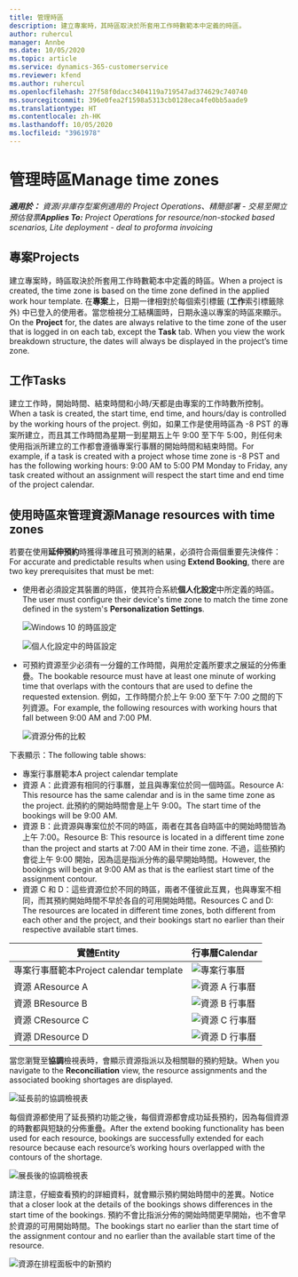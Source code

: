 ```yaml
---
title: 管理時區
description: 建立專案時，其時區取決於所套用工作時數範本中定義的時區。
author: ruhercul
manager: Annbe
ms.date: 10/05/2020
ms.topic: article
ms.service: dynamics-365-customerservice
ms.reviewer: kfend
ms.author: ruhercul
ms.openlocfilehash: 27f58f0dacc3404119a719547ad374629c740740
ms.sourcegitcommit: 396e0fea2f1598a5313cb0128eca4fe0bb5aade9
ms.translationtype: HT
ms.contentlocale: zh-HK
ms.lasthandoff: 10/05/2020
ms.locfileid: "3961978"
---
```

# <a name="manage-time-zones"></a><span data-ttu-id="d0185-103">管理時區</span><span class="sxs-lookup"><span data-stu-id="d0185-103">Manage time zones</span></span>

<span data-ttu-id="d0185-104">_**適用於：** 資源/非庫存型案例適用的 Project Operations、精簡部署 - 交易至開立預估發票_</span><span class="sxs-lookup"><span data-stu-id="d0185-104">_**Applies To:** Project Operations for resource/non-stocked based scenarios, Lite deployment - deal to proforma invoicing_</span></span>


## <a name="projects"></a><span data-ttu-id="d0185-105">專案</span><span class="sxs-lookup"><span data-stu-id="d0185-105">Projects</span></span>

<span data-ttu-id="d0185-106">建立專案時，時區取決於所套用工作時數範本中定義的時區。</span><span class="sxs-lookup"><span data-stu-id="d0185-106">When a project is created, the time zone is based on the time zone defined in the applied work hour template.</span></span> <span data-ttu-id="d0185-107">在**專案**上，日期一律相對於每個索引標籤 (**工作**索引標籤除外) 中已登入的使用者。當您檢視分工結構圖時，日期永遠以專案的時區來顯示。</span><span class="sxs-lookup"><span data-stu-id="d0185-107">On the **Project** for, the dates are always relative to the time zone of the user that is logged in on each tab, except the **Task** tab. When you view the work breakdown structure, the dates will always be displayed in the project’s time zone.</span></span>

## <a name="tasks"></a><span data-ttu-id="d0185-108">工作</span><span class="sxs-lookup"><span data-stu-id="d0185-108">Tasks</span></span>

<span data-ttu-id="d0185-109">建立工作時，開始時間、結束時間和小時/天都是由專案的工作時數所控制。</span><span class="sxs-lookup"><span data-stu-id="d0185-109">When a task is created, the start time, end time, and hours/day is controlled by the working hours of the project.</span></span> <span data-ttu-id="d0185-110">例如，如果工作是使用時區為 -8 PST 的專案所建立，而且其工作時間為星期一到星期五上午 9:00 至下午 5:00，則任何未使用指派所建立的工作都會遵循專案行事曆的開始時間和結束時間。</span><span class="sxs-lookup"><span data-stu-id="d0185-110">For example, if a task is created with a project whose time zone is -8 PST and has the following working hours: 9:00 AM to 5:00 PM Monday to Friday, any task created without an assignment will respect the start time and end time of the project calendar.</span></span>

## <a name="manage-resources-with-time-zones"></a><span data-ttu-id="d0185-111">使用時區來管理資源</span><span class="sxs-lookup"><span data-stu-id="d0185-111">Manage resources with time zones</span></span>

<span data-ttu-id="d0185-112">若要在使用**延伸預約**時獲得準確且可預測的結果，必須符合兩個重要先決條件：</span><span class="sxs-lookup"><span data-stu-id="d0185-112">For accurate and predictable results when using **Extend Booking**, there are two key prerequisites that must be met:</span></span>  

- <span data-ttu-id="d0185-113">使用者必須設定其裝置的時區，使其符合系統**個人化設定**中所定義的時區。</span><span class="sxs-lookup"><span data-stu-id="d0185-113">The user must configure their device's time zone to match the time zone defined in the system's **Personalization Settings**.</span></span>
 
  ![Windows 10 的時區設定](media/reconcile-assignments-03.png)

  ![個人化設定中的時區設定](media/reconcile-assignments-04.png)
 
- <span data-ttu-id="d0185-116">可預約資源至少必須有一分鐘的工作時間，與用於定義所要求之展延的分佈重疊。</span><span class="sxs-lookup"><span data-stu-id="d0185-116">The bookable resource must have at least one minute of working time that overlaps with the contours that are used to define the requested extension.</span></span> <span data-ttu-id="d0185-117">例如，工作時間介於上午 9:00 至下午 7:00 之間的下列資源。</span><span class="sxs-lookup"><span data-stu-id="d0185-117">For example, the following resources with working hours that fall between 9:00 AM and 7:00 PM.</span></span> 

  ![資源分佈的比較](media/reconcile-assignments-05.png)

<span data-ttu-id="d0185-119">下表顯示：</span><span class="sxs-lookup"><span data-stu-id="d0185-119">The following table shows:</span></span>

- <span data-ttu-id="d0185-120">專案行事曆範本</span><span class="sxs-lookup"><span data-stu-id="d0185-120">A project calendar template</span></span>
- <span data-ttu-id="d0185-121">資源 A：此資源有相同的行事曆，並且與專案位於同一個時區。</span><span class="sxs-lookup"><span data-stu-id="d0185-121">Resource A: This resource has the same calendar and is in the same time zone as the project.</span></span> <span data-ttu-id="d0185-122">此預約的開始時間會是上午 9:00。</span><span class="sxs-lookup"><span data-stu-id="d0185-122">The start time of the bookings will be 9:00 AM.</span></span>
- <span data-ttu-id="d0185-123">資源 B：此資源與專案位於不同的時區，兩者在其各自時區中的開始時間皆為上午 7:00。</span><span class="sxs-lookup"><span data-stu-id="d0185-123">Resource B: This resource is located in a different time zone than the project and starts at 7:00 AM in their time zone.</span></span> <span data-ttu-id="d0185-124">不過，這些預約會從上午 9:00 開始，因為這是指派分佈的最早開始時間。</span><span class="sxs-lookup"><span data-stu-id="d0185-124">However, the bookings will begin at 9:00 AM as that is the earliest start time of the assignment contour.</span></span>
- <span data-ttu-id="d0185-125">資源 C 和 D：這些資源位於不同的時區，兩者不僅彼此互異，也與專案不相同，而其預約開始時間不早於各自的可用開始時間。</span><span class="sxs-lookup"><span data-stu-id="d0185-125">Resources C and D: The resources are located in different time zones, both different from each other and the project, and their bookings start no earlier than their respective available start times.</span></span>

|<span data-ttu-id="d0185-126">實體</span><span class="sxs-lookup"><span data-stu-id="d0185-126">Entity</span></span>  |<span data-ttu-id="d0185-127">行事曆</span><span class="sxs-lookup"><span data-stu-id="d0185-127">Calendar</span></span>  |
|-|-|
|<span data-ttu-id="d0185-128">專案行事曆範本</span><span class="sxs-lookup"><span data-stu-id="d0185-128">Project calendar template</span></span>   | ![專案行事曆](media/reconcile-assignments-06.png) |
|<span data-ttu-id="d0185-130">資源 A</span><span class="sxs-lookup"><span data-stu-id="d0185-130">Resource A</span></span>  | ![資源 A 行事曆](media/reconcile-assignments-06.png) |
|<span data-ttu-id="d0185-132">資源 B</span><span class="sxs-lookup"><span data-stu-id="d0185-132">Resource B</span></span>  |  ![資源 B 行事曆](media/reconcile-assignments-07.png) |
|<span data-ttu-id="d0185-134">資源 C</span><span class="sxs-lookup"><span data-stu-id="d0185-134">Resource C</span></span>  |  ![資源 C 行事曆](media/reconcile-assignments-08.png) |
|<span data-ttu-id="d0185-136">資源 D</span><span class="sxs-lookup"><span data-stu-id="d0185-136">Resource D</span></span>  | ![資源 D 行事曆](media/reconcile-assignments-09.png)  |
 
<span data-ttu-id="d0185-138">當您瀏覽至**協調**檢視表時，會顯示資源指派以及相關聯的預約短缺。</span><span class="sxs-lookup"><span data-stu-id="d0185-138">When you navigate to the **Reconciliation** view, the resource assignments and the associated booking shortages are displayed.</span></span>

![延長前的協調檢視表](media/reconcile-assignments-10.png)

<span data-ttu-id="d0185-140">每個資源都使用了延長預約功能之後，每個資源都會成功延長預約，因為每個資源的時數都與短缺的分佈重疊。</span><span class="sxs-lookup"><span data-stu-id="d0185-140">After the extend booking functionality has been used for each resource, bookings are successfully extended for each resource because each resource’s working hours overlapped with the contours of the shortage.</span></span>

![展長後的協調檢視表](media/reconcile-assignments-11.png) 

<span data-ttu-id="d0185-142">請注意，仔細查看預約的詳細資料，就會顯示預約開始時間中的差異。</span><span class="sxs-lookup"><span data-stu-id="d0185-142">Notice that a closer look at the details of the bookings shows differences in the start time of the bookings.</span></span> <span data-ttu-id="d0185-143">預約不會比指派分佈的開始時間更早開始，也不會早於資源的可用開始時間。</span><span class="sxs-lookup"><span data-stu-id="d0185-143">The bookings start no earlier than the start time of the assignment contour and no earlier than the available start time of the resource.</span></span>

![資源在排程面板中的新預約](media/reconcile-assignments-12.png)
